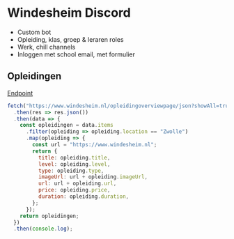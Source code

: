 # Windesheim Discord

- Custom bot
- Opleiding, klas, groep & leraren roles
- Werk, chill channels
- Inloggen met school email, met formulier

## Opleidingen

[Endpoint](https://www.windesheim.nl/opleidingoverviewpage/json?showAll=true)

```javascript
fetch("https://www.windesheim.nl/opleidingoverviewpage/json?showAll=true")
  .then(res => res.json())
  .then(data => {
    const opleidingen = data.items
      .filter(opleiding => opleiding.location == "Zwolle")
      .map(opleiding => {
        const url = "https://www.windesheim.nl";
        return {
          title: opleiding.title,
          level: opleiding.level,
          type: opleiding.type,
          imageUrl: url + opleiding.imageUrl,
          url: url + opleiding.url,
          price: opleiding.price,
          duration: opleiding.duration,
        };
      });
    return opleidingen;
  })
  .then(console.log);
```

